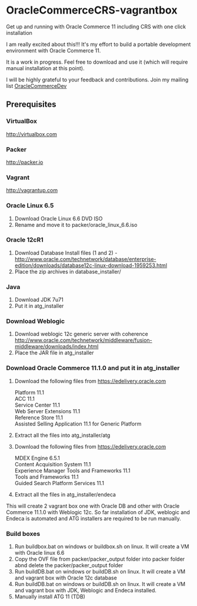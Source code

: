 # OracleCommerceCRS-vagrantbox
Get up and running with Oracle Commerce 11 including CRS with one click installation

I am really excited about this!!! It's my effort to build a portable development environment with Oracle Commerce 11.

It is a work in progress. Feel free to download and use it (which will require manual installation at this point).

I will be highly grateful to your feedback and contributions. Join my mailing list <a href="https://groups.google.com/d/forum/oraclecommercedev">OracleCommerceDev</a>


## Prerequisites

### VirtualBox

http://virtualbox.com

### Packer

http://packer.io

### Vagrant

http://vagrantup.com

### Oracle Linux 6.5

1. Download Oracle Linux 6.6 DVD ISO
2. Rename and move it to packer/oracle_linux_6.6.iso

### Oracle 12cR1

1. Download Database Install files (1 and 2) - http://www.oracle.com/technetwork/database/enterprise-edition/downloads/database12c-linux-download-1959253.html
2. Place the zip archives in database_installer/

### Java

1. Download JDK 7u71
2. Put it in atg_installer

### Download Weblogic

1. Download weblogic 12c generic server with coherence
http://www.oracle.com/technetwork/middleware/fusion-middleware/downloads/index.html
2. Place the JAR file in atg_installer

### Download Oracle Commerce 11.1.0 and put it in atg_installer

1. Download the following files from https://edelivery.oracle.com

	Platform 11.1<br/>
	ACC 11.1<br/>
	Service Center 11.1<br/>
	Web Server Extensions 11.1<br/>
	Reference Store 11.1<br/>
	Assisted Selling Application 11.1 for Generic Platform<br/>

2. Extract all the files into atg_installer/atg
3. Download the following files from https://edelivery.oracle.com

	MDEX Engine 6.5.1<br/>
	Content Acquisition System 11.1<br/>
	Experience Manager Tools and Frameworks 11.1<br/>
	Tools and Frameworks 11.1<br/>
	Guided Search Platform Services 11.1<br/>

4. Extract all the files in atg_installer/endeca

This will create 2 vagrant box one with Oracle DB and other with Oracle Commerce 11.1.0 with Weblogic 12c.
So far installation of JDK, weblogic and Endeca is automated and ATG installers are required to be run manually.

### Build boxes
1. Run buildbox.bat on windows or buildbox.sh on linux. It will create a VM with Oracle linux 6.6
2. Copy the OVF file from packer/packer_output folder into packer folder abnd delete the packer/packer_output folder
3. Run buildDB.bat on windows or buildDB.sh on linux. It will create a VM and vagrant box with Oracle 12c database
4. Run buildDB.bat on windows or buildDB.sh on linux. It will create a VM and vagrant box with JDK, Weblogic and Endeca installed.
5. Manually install ATG 11 (TDB)
